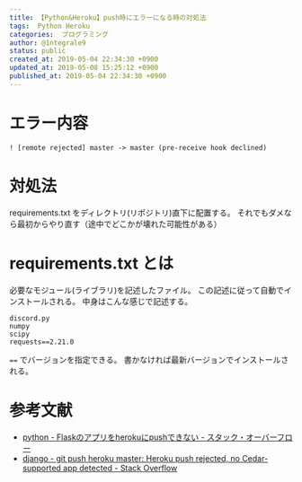 ```yaml
---
title: 【Python&Heroku】push時にエラーになる時の対処法
tags:  Python Heroku
categories:  プログラミング
author: @1ntegrale9
status: public
created_at: 2019-05-04 22:34:30 +0900
updated_at: 2019-05-08 15:25:12 +0900
published_at: 2019-05-04 22:34:30 +0900
---
```

# エラー内容
```
! [remote rejected] master -> master (pre-receive hook declined)
```

# 対処法
requirements.txt をディレクトリ(リポジトリ)直下に配置する。
それでもダメなら最初からやり直す（途中でどこかが壊れた可能性がある）

# requirements.txt とは
必要なモジュール(ライブラリ)を記述したファイル。
この記述に従って自動でインストールされる。
中身はこんな感じで記述する。

```console
discord.py
numpy
scipy
requests==2.21.0
```

`==` でバージョンを指定できる。
書かなければ最新バージョンでインストールされる。

# 参考文献
- [python - Flaskのアプリをherokuにpushできない - スタック・オーバーフロー](https://ja.stackoverflow.com/questions/6524/flask%E3%81%AE%E3%82%A2%E3%83%97%E3%83%AA%E3%82%92heroku%E3%81%ABpush%E3%81%A7%E3%81%8D%E3%81%AA%E3%81%84)
- [django - git push heroku master: Heroku push rejected, no Cedar-supported app detected - Stack Overflow](https://stackoverflow.com/questions/14939881/git-push-heroku-master-heroku-push-rejected-no-cedar-supported-app-detected)
